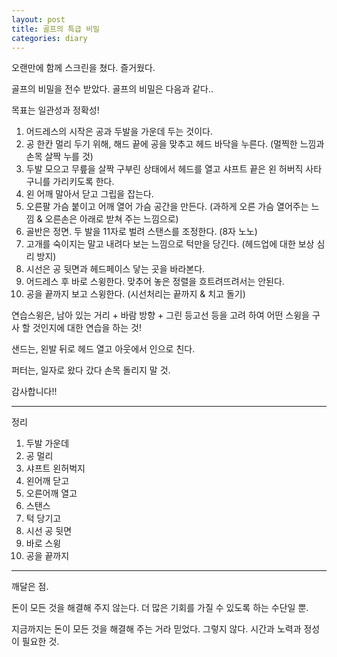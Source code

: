 ```yaml
---
layout: post
title: 골프의 특급 비밀
categories: diary
---
```


오랜만에 함께 스크린을 쳤다. 즐거웠다.

골프의 비밀을 전수 받았다. 골프의 비밀은 다음과 같다..

목표는 일관성과 정확성!

1. 어드레스의 시작은 공과 두발을 가운데 두는 것이다.
2. 공 한칸 멀리 두기 위해, 해드 끝에 공을 맞추고 헤드 바닥을 누른다. (멀찍한 느낌과 손목 살짝 누를 것)
3. 두발 모으고 무릎을 살짝 구부린 상태에서 헤드를 열고 샤프트 끝은 왼 허버직 사타구니를 가리키도록 한다. 
4. 왼 어깨 말아서 닫고 그립을 잡는다.
5. 오른팔 가슴 붙이고 어깨 열어 가슴 공간을 만든다. (과하게 오른 가슴 열어주는 느낌 & 오른손은 아래로 받쳐 주는 느낌으로)
6. 골반은 정면. 두 발을 11자로 벌려 스탠스를 조정한다. (8자 노노)
7. 고개를 숙이지는 말고 내려다 보는 느낌으로 턱만을 당긴다. (헤드업에 대한 보상 심리 방지)
8. 시선은 공 뒷면과 헤드페이스 닿는 곳을 바라본다.
9. 어드레스 후 바로 스윙한다. 맞추어 놓은 정렬을 흐트려뜨려서는 안된다.
10. 공을 끝까지 보고 스윙한다. (시선처리는 끝까지 & 치고 돌기)

연습스윙은, 남아 있는 거리 + 바람 방향 + 그린 등고선 등을 고려 하여 어떤 스윙을 구사 할 것인지에 대한 연습을 하는 것!

샌드는, 왼발 뒤로 헤드 열고 아웃에서 인으로 친다.

퍼터는, 일자로 왔다 갔다 손목 돌리지 말 것.

감사합니다!!


---
정리

1. 두발 가운데
2. 공 멀리
3. 샤프트 왼허벅지
4. 왼어깨 닫고 
5. 오른어깨 열고
6. 스탠스
7. 턱 당기고
8. 시선 공 뒷면
9. 바로 스윙
10. 공을 끝까지

---

깨달은 점.

돈이 모든 것을 해결해 주지 않는다. 더 많은 기회를 가질 수 있도록 하는 수단일 뿐.

지금까지는 돈이 모든 것을 해결해 주는 거라 믿었다. 그렇지 않다. 시간과 노력과 정성이 필요한 것.